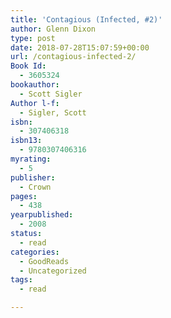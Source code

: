 ```yaml
---
title: 'Contagious (Infected, #2)'
author: Glenn Dixon
type: post
date: 2018-07-28T15:07:59+00:00
url: /contagious-infected-2/
Book Id:
  - 3605324
bookauthor:
  - Scott Sigler
Author l-f:
  - Sigler, Scott
isbn:
  - 307406318
isbn13:
  - 9780307406316
myrating:
  - 5
publisher:
  - Crown
pages:
  - 438
yearpublished:
  - 2008
status:
  - read
categories:
  - GoodReads
  - Uncategorized
tags:
  - read

---
```

